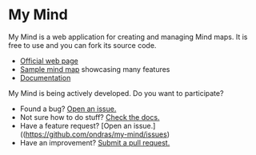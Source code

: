 My Mind
=======

My Mind is a web application for creating and managing Mind maps. It is free to use and you can fork its source code.

* [Official web page](http://my-mind.github.io/)
* [Sample mind map](http://my-mind.github.io/?map=examples/features.mymind) showcasing many features
* [Documentation](https://github.com/ondras/my-mind/wiki)

My Mind is being actively developed. Do you want to participate?

* Found a bug? [Open an issue.](https://github.com/ondras/my-mind/issues)
* Not sure how to do stuff? [Check the docs.](https://github.com/ondras/my-mind/wiki)
* Have a feature request? [Open an issue.]((https://github.com/ondras/my-mind/issues)
* Have an improvement? [Submit a pull request.](https://github.com/ondras/my-mind/pulls)
